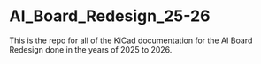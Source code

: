 # AI_Board_Redesign_25-26
This is the repo for all of the KiCad documentation for the AI Board Redesign done in the years of 2025 to 2026.
